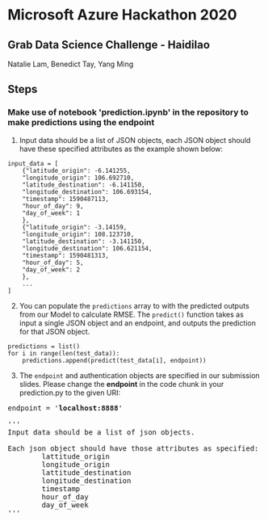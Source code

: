 # Microsoft Azure Hackathon 2020
## Grab Data Science Challenge - Haidilao
Natalie Lam, Benedict Tay, Yang Ming

## Steps

### Make use of notebook 'prediction.ipynb' in the repository to make predictions using the endpoint

  1. Input data should be a list of JSON objects, each JSON object should have these specified attributes as the example shown below:

```dotnetcli
input_data = [
    {"latitude_origin": -6.141255,
    "longitude_origin": 106.692710,
    "latitude_destination": -6.141150,
    "longitude_destination": 106.693154,
    "timestamp": 1590487113,
    "hour_of_day": 9,
    "day_of_week": 1
    },
    {"latitude_origin": -3.14159,
    "longitude_origin": 108.123710,
    "latitude_destination": -3.141150,
    "longitude_destination": 106.621154,
    "timestamp": 1590481313,
    "hour_of_day": 5,
    "day_of_week": 2
    },
    ...
]
```
  2. You can populate the `` predictions `` array to with the predicted outputs from our Model to calculate RMSE. The ```predict()``` function takes as input a single JSON object and an endpoint, and outputs the prediction for that JSON object.

```dotnetcli
predictions = list()
for i in range(len(test_data)):
    predictions.append(predict(test_data[i], endpoint))
```
  3. The ``endpoint`` and authentication objects are specified in our submission slides. Please change the <b>endpoint</b> in the code chunk in your prediction.py to the given URI:

<pre>
endpoint = '<b>localhost:8888</b>'

'''
Input data should be a list of json objects.

Each json object should have those attributes as specified:
        lattitude_origin
        longitude_origin
        lattitude_destination
        longitude_destination
        timestamp
        hour_of_day
        day_of_week
'''
</pre>
